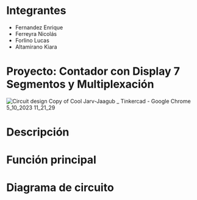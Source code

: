 # Integrantes
- Fernandez Enrique
- Ferreyra Nicolás
- Forlino Lucas
- Altamirano Kiara
# Proyecto: Contador con Display 7 Segmentos y Multiplexación
![Circuit design Copy of Cool Jarv-Jaagub _ Tinkercad - Google Chrome 5_10_2023 11_21_29](https://github.com/kiaraaltamirano/Parcial-SPD-Parte-uno/assets/138243543/7df87988-6b32-4893-8357-6d4abc309e8c)

# Descripción
# Función principal
# Diagrama de circuito
